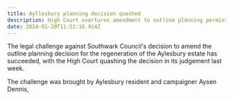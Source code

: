 ```yaml
---
title: Ayllesbury planning decision quashed
description: High Court overturns amendment to outline planning permission
date: 2024-01-20T11:51:16.914Z
---
```

The legal challenge against Southwark Council's decision to amend the outline planning decision for the regeneration of the Aylesbury estate has succeeded, with the High Court quashing the decision in its judgement last week.

The challenge was brought by Aylesbury resident and campaigner Aysen Dennis,